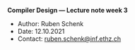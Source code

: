 **Compiler Design — Lecture note week 3**

- Author: Ruben Schenk
- Date: 12.10.2021
- Contact: ruben.schenk@inf.ethz.ch
